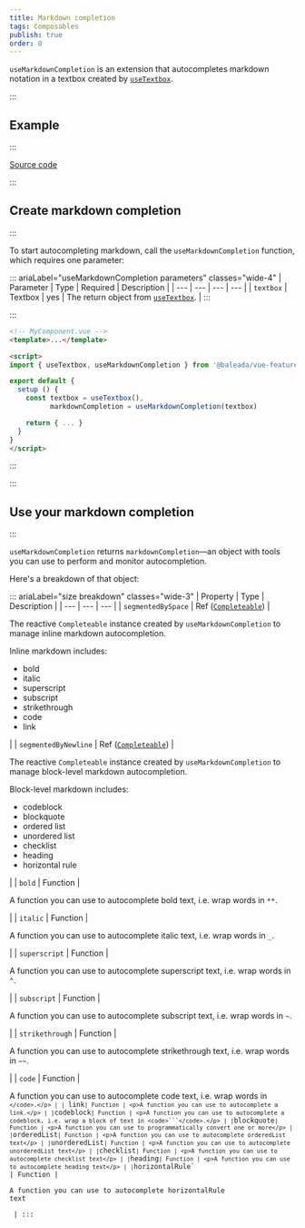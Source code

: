 ```yaml
---
title: Markdown completion
tags: Composables
publish: true
order: 0
---
```


`useMarkdownCompletion` is an extension that autocompletes markdown notation in a textbox created by [`useTextbox`](/docs/features/interfaces/textbox).


:::
## Example
:::

[Source code](https://github.com/baleada/docs/blob/main/src/components/ExampleUseMarkdownCompletion.vue)

<ExampleUseMarkdownCompletion class="with-mt" />


:::
## Create markdown completion
:::

To start autocompleting markdown, call the `useMarkdownCompletion` function, which requires one parameter:

::: ariaLabel="useMarkdownCompletion parameters" classes="wide-4"
| Parameter | Type | Required | Description |
| --- | --- | --- | --- |
| `textbox` | Textbox | yes | The return object from [`useTextbox`](/docs/features/interfaces/textbox). |
:::

:::
```html
<!-- MyComponent.vue -->
<template>...</template>

<script>
import { useTextbox, useMarkdownCompletion } from '@baleada/vue-features'

export default {
  setup () {
    const textbox = useTextbox(),
          markdownCompletion = useMarkdownCompletion(textbox)

    return { ... }
  }
}
</script>
```
:::


:::
## Use your markdown completion
:::

`useMarkdownCompletion` returns `markdownCompletion`—an object with tools you can use to perform and monitor autocompletion.

Here's a breakdown of that object:

::: ariaLabel="size breakdown" classes="wide-3"
| Property | Type | Description |
| --- | --- | --- |
| `segmentedBySpace` | Ref ([`Completeable`](/docs/logic/classes/Completeable)) | <p>The reactive `Completeable` instance created by `useMarkdownCompletion` to manage inline markdown autocompletion.</p><p>Inline markdown includes:</p><ul><li>bold</li><li>italic</li><li>superscript</li><li>subscript</li><li>strikethrough</li><li>code</li><li>link</li></ul> |
| `segmentedByNewline` | Ref ([`Completeable`](/docs/logic/classes/Completeable)) | <p>The reactive `Completeable` instance created by `useMarkdownCompletion` to manage block-level markdown autocompletion.</p><p>Block-level markdown includes:</p><ul><li>codeblock</li><li>blockquote</li><li>ordered list</li><li>unordered list</li><li>checklist</li><li>heading</li><li>horizontal rule</li></ul> |
| `bold` | Function | <p>A function you can use to autocomplete bold text, i.e. wrap words in `**`.</p> |
| `italic` | Function | <p>A function you can use to autocomplete italic text, i.e. wrap words in `_`.</p> |
| `superscript` | Function | <p>A function you can use to autocomplete superscript text, i.e. wrap words in `^`.</p> |
| `subscript` | Function | <p>A function you can use to autocomplete subscript text, i.e. wrap words in `~`.</p> |
| `strikethrough` | Function | <p>A function you can use to autocomplete strikethrough text, i.e. wrap words in `~~`.</p> |
| `code` | Function | <p>A function you can use to autocomplete code text, i.e. wrap words in <code>`</code>.</p> |
| `link` | Function | <p>A function you can use to autocomplete a link.</p> |
| `codeblock` | Function | <p>A function you can use to autocomplete a codeblock, i.e. wrap a block of text in <code>```</code>.</p> |
| `blockquote` | Function | <p>A function you can use to programmatically convert one or more</p> |
| `orderedList` | Function | <p>A function you can use to autocomplete orderedList text</p> |
| `unorderedList` | Function | <p>A function you can use to autocomplete unorderedList text</p> |
| `checklist` | Function | <p>A function you can use to autocomplete checklist text</p> |
| `heading` | Function | <p>A function you can use to autocomplete heading text</p> |
| `horizontalRule` | Function | <p>A function you can use to autocomplete horizontalRule text</p> |
:::
